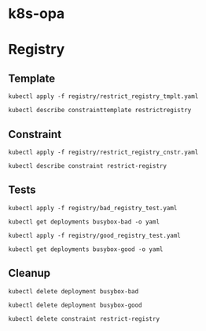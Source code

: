 # k8s-opa

# Registry

## Template

```
kubectl apply -f registry/restrict_registry_tmplt.yaml

kubectl describe constrainttemplate restrictregistry
```

## Constraint

```
kubectl apply -f registry/restrict_registry_cnstr.yaml

kubectl describe constraint restrict-registry
```

## Tests

```
kubectl apply -f registry/bad_registry_test.yaml

kubectl get deployments busybox-bad -o yaml
```

```
kubectl apply -f registry/good_registry_test.yaml

kubectl get deployments busybox-good -o yaml
```

## Cleanup

```
kubectl delete deployment busybox-bad

kubectl delete deployment busybox-good

kubectl delete constraint restrict-registry
```
